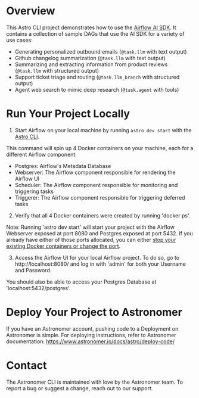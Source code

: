 # Overview

This Astro CLI project demonstrates how to use the [Airflow AI SDK](https://github.com/astronomer/airflow-ai-sdk). It contains a collection of sample DAGs that use the AI SDK for a variety of use cases:

- Generating personalized outbound emails (`@task.llm` with text output)
- Github changelog summarization (`@task.llm` with text output)
- Summarizing and extracting information from product reviews (`@task.llm` with structured output)
- Support ticket triage and routing (`@task.llm_branch` with structured output)
- Agent web search to mimic deep research (`@task.agent` with tools)

# Run Your Project Locally

1. Start Airflow on your local machine by running `astro dev start` with the [Astro CLI](https://github.com/astronomer/astro-cli).

This command will spin up 4 Docker containers on your machine, each for a different Airflow component:

- Postgres: Airflow's Metadata Database
- Webserver: The Airflow component responsible for rendering the Airflow UI
- Scheduler: The Airflow component responsible for monitoring and triggering tasks
- Triggerer: The Airflow component responsible for triggering deferred tasks

2. Verify that all 4 Docker containers were created by running 'docker ps'.

Note: Running 'astro dev start' will start your project with the Airflow Webserver exposed at port 8080 and Postgres exposed at port 5432. If you already have either of those ports allocated, you can either [stop your existing Docker containers or change the port](https://www.astronomer.io/docs/astro/cli/troubleshoot-locally#ports-are-not-available-for-my-local-airflow-webserver).

3. Access the Airflow UI for your local Airflow project. To do so, go to http://localhost:8080/ and log in with 'admin' for both your Username and Password.

You should also be able to access your Postgres Database at 'localhost:5432/postgres'.

# Deploy Your Project to Astronomer

If you have an Astronomer account, pushing code to a Deployment on Astronomer is simple. For deploying instructions, refer to Astronomer documentation: https://www.astronomer.io/docs/astro/deploy-code/

# Contact

The Astronomer CLI is maintained with love by the Astronomer team. To report a bug or suggest a change, reach out to our support.
